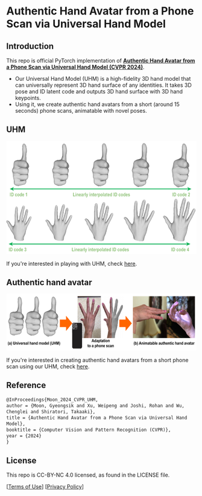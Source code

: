 # Authentic Hand Avatar from a Phone Scan via Universal Hand Model

## Introduction
This repo is official PyTorch implementation of [**Authentic Hand Avatar from a Phone Scan via Universal Hand Model (CVPR 2024)**]().
* Our Universal Hand Model (UHM) is a high-fidelity 3D hand model that can universally represent 3D hand surface of any identities. It takes 3D pose and ID latent code and outputs 3D hand surface with 3D hand keypoints. 
* Using it, we create authentic hand avatars from a short (around 15 seconds) phone scans, animatable with novel poses.

## UHM

<p align="middle">
<img src="assets/teaser_uhm.png" width="600" height="300">
</p>

If you're interested in playing with UHM, check [here](https://github.com/facebookresearch/UHM/tree/main/UHM).

## Authentic hand avatar

<p align="middle">
<img src="assets/teaser_avatar.png" width="600" height="150">
</p>

If you're interested in creating authentic hand avatars from a short phone scan using our UHM, check [here](https://github.com/facebookresearch/UHM/tree/main/Avatar).

## Reference  
```  
@InProceedings{Moon_2024_CVPR_UHM,  
author = {Moon, Gyeongsik and Xu, Weipeng and Joshi, Rohan and Wu, Chenglei and Shiratori, Takaaki},  
title = {Authentic Hand Avatar from a Phone Scan via Universal Hand Model},  
booktitle = {Computer Vision and Pattern Recognition (CVPR)},  
year = {2024}  
}  
```

## License
This repo is CC-BY-NC 4.0 licensed, as found in the LICENSE file.

[[Terms of Use](https://opensource.facebook.com/legal/terms)]
[[Privacy Policy](https://opensource.facebook.com/legal/privacy)]
